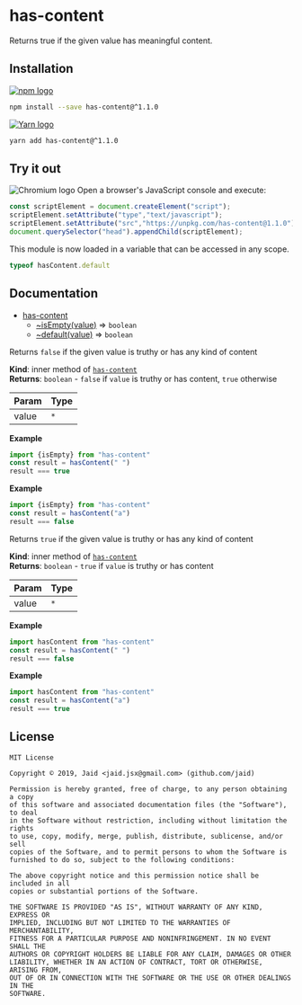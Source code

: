 # has-content


Returns true if the given value has meaningful content.

## Installation
<a href='https://npmjs.com/package/has-content'><img alt='npm logo' src='https://github.com/Jaid/action-readme/raw/master/images/base-assets/npm.png'/></a>
```bash
npm install --save has-content@^1.1.0
```
<a href='https://yarnpkg.com/package/has-content'><img alt='Yarn logo' src='https://github.com/Jaid/action-readme/raw/master/images/base-assets/yarn.png'/></a>
```bash
yarn add has-content@^1.1.0
```


## Try it out
<img alt='Chromium logo' src='https://github.com/Jaid/action-readme/raw/master/images/base-assets/browser.png'/>
Open a browser's JavaScript console and execute:

```javascript
const scriptElement = document.createElement("script");
scriptElement.setAttribute("type","text/javascript");
scriptElement.setAttribute("src","https://unpkg.com/has-content@1.1.0");
document.querySelector("head").appendChild(scriptElement);
```

This module is now loaded in a variable that can be accessed in any scope.

```javascript
typeof hasContent.default
```

## Documentation

* [has-content](#module_has-content)
    * [~isEmpty(value)](#module_has-content..isEmpty) ⇒ <code>boolean</code>
    * [~default(value)](#module_has-content..default) ⇒ <code>boolean</code>

Returns `false` if the given value is truthy or has any kind of content

**Kind**: inner method of [<code>has-content</code>](#module_has-content)  
**Returns**: <code>boolean</code> - `false` if `value` is truthy or has content, `true` otherwise  

| Param | Type |
| --- | --- |
| value | <code>\*</code> | 

**Example**  
```javascript
import {isEmpty} from "has-content"
const result = hasContent(" ")
result === true
```
**Example**  
```javascript
import {isEmpty} from "has-content"
const result = hasContent("a")
result === false
```
Returns `true` if the given value is truthy or has any kind of content

**Kind**: inner method of [<code>has-content</code>](#module_has-content)  
**Returns**: <code>boolean</code> - `true` if `value` is truthy or has content  

| Param | Type |
| --- | --- |
| value | <code>\*</code> | 

**Example**  
```javascript
import hasContent from "has-content"
const result = hasContent(" ")
result === false
```
**Example**  
```javascript
import hasContent from "has-content"
const result = hasContent("a")
result === true
```


## License
```text
MIT License

Copyright © 2019, Jaid <jaid.jsx@gmail.com> (github.com/jaid)

Permission is hereby granted, free of charge, to any person obtaining a copy
of this software and associated documentation files (the "Software"), to deal
in the Software without restriction, including without limitation the rights
to use, copy, modify, merge, publish, distribute, sublicense, and/or sell
copies of the Software, and to permit persons to whom the Software is
furnished to do so, subject to the following conditions:

The above copyright notice and this permission notice shall be included in all
copies or substantial portions of the Software.

THE SOFTWARE IS PROVIDED "AS IS", WITHOUT WARRANTY OF ANY KIND, EXPRESS OR
IMPLIED, INCLUDING BUT NOT LIMITED TO THE WARRANTIES OF MERCHANTABILITY,
FITNESS FOR A PARTICULAR PURPOSE AND NONINFRINGEMENT. IN NO EVENT SHALL THE
AUTHORS OR COPYRIGHT HOLDERS BE LIABLE FOR ANY CLAIM, DAMAGES OR OTHER
LIABILITY, WHETHER IN AN ACTION OF CONTRACT, TORT OR OTHERWISE, ARISING FROM,
OUT OF OR IN CONNECTION WITH THE SOFTWARE OR THE USE OR OTHER DEALINGS IN THE
SOFTWARE.
```
